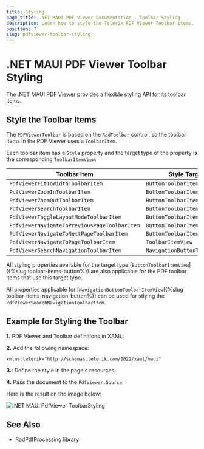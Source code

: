 ```yaml
---
title: Styling
page_title: .NET MAUI PDF Viewer Documentation - Toolbar Styling
description: Learn how to style the Telerik PDF Viewer Toolbar items.
position: 7
slug: pdfviewer-toolbar-styling
---
```


# .NET MAUI PDF Viewer Toolbar Styling

The <a href="https://www.telerik.com/maui-ui/pdf-viewer" target="_blank">.NET MAUI PDF Viewer</a> provides a flexible styling API for its toolbar items. 

## Style the Toolbar Items

The `PDFViewerToolbar` is based on the `RadToolbar` control, so the toolbar items in the PDF Viewer uses a `ToolbarItem`. 

Each toolbar item has a `Style` property and the target type of the property is the corresponding `ToolbarItemView`:

| Toolbar Item | Style Target type |
| ------------ | ------- |
| `PdfViewerFitToWidthToolbarItem ` | `ButtonToolbarItemView` |
| `PdfViewerZoomInToolbarItem ` | `ButtonToolbarItemView` |
| `PdfViewerZoomOutToolbarItem ` | `ButtonToolbarItemView` |
| `PdfViewerSearchToolbarItem ` | `ButtonToolbarItemView` |
| `PdfViewerToggleLayoutModeToolbarItem ` | `ButtonToolbarItemView` |
| `PdfViewerNavigateToPreviousPageToolbarItem ` | `ButtonToolbarItemView` |
| `PdfViewerNavigateToNextPageToolbarItem ` | `ButtonToolbarItemView` |
| `PdfViewerNavigateToPageToolbarItem ` | `ToolbarItemView` |
| `PdfViewerSearchNavigationToolbarItem ` | `NavigationButtonToolbarItemView` |

All styling properties available for the target type [`ButtonToolbarItemView`]({%slug toolbar-items-button%}) are also applicable for the PDF toolbar items that use this target type. 

All properties applicable for [`NavigationButtonToolbarItemView`({%slug toolbar-items-navigation-button%}) can be used for stlying the `PdfViewerSearchNavigationToolbarItem`.

## Example for Styling the Toolbar

**1.** PDF Viewer and Toolbar definitions in XAML:

<snippet id='pdfviewer-toolbar-styling-xaml'/>

**2.** Add the following namespace:

```XAML
xmlns:telerik="http://schemas.telerik.com/2022/xaml/maui"
```

**3.**: Define the style in the page's resources:

<snippet id='pdfviewer-toolbar-styling-resources'/>

**4.** Pass the document to the `PdfViewer.Source`:

<snippet id='pdfviewer-toolbar'/>

Here is the result on the image below:

![.NET MAUI PdfViewer ToolbarStyling](images/pdf-toolbar-styling.png)

## See Also

- [RadPdfProcessing library](https://docs.telerik.com/devtools/document-processing/libraries/radpdfprocessing/overview)
